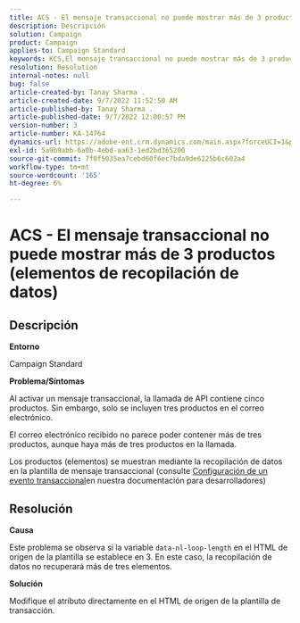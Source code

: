 ```yaml
---
title: ACS - El mensaje transaccional no puede mostrar más de 3 productos (elementos de recopilación de datos)
description: Descripción
solution: Campaign
product: Campaign
applies-to: Campaign Standard
keywords: KCS,El mensaje transaccional no puede mostrar más de 3 productos (elementos de recopilación de datos)
resolution: Resolution
internal-notes: null
bug: false
article-created-by: Tanay Sharma .
article-created-date: 9/7/2022 11:52:50 AM
article-published-by: Tanay Sharma .
article-published-date: 9/7/2022 12:00:57 PM
version-number: 3
article-number: KA-14764
dynamics-url: https://adobe-ent.crm.dynamics.com/main.aspx?forceUCI=1&pagetype=entityrecord&etn=knowledgearticle&id=4e678f96-a32e-ed11-9db1-002248086735
exl-id: 5a9b9abb-6a0b-4ebd-aa63-1ed2bd365200
source-git-commit: 7f0f5035ea7cebd60f6ec7bda9de6225b6c602a4
workflow-type: tm+mt
source-wordcount: '165'
ht-degree: 6%

---
```


# ACS - El mensaje transaccional no puede mostrar más de 3 productos (elementos de recopilación de datos)

## Descripción


<b>Entorno</b>

Campaign Standard



<b>Problema/Síntomas</b>

Al activar un mensaje transaccional, la llamada de API contiene cinco productos. Sin embargo, solo se incluyen tres productos en el correo electrónico.

El correo electrónico recibido no parece poder contener más de tres productos, aunque haya más de tres productos en la llamada.

Los productos (elementos) se muestran mediante la recopilación de datos en la plantilla de mensaje transaccional (consulte [Configuración de un evento transaccional](https://experienceleague.adobe.com/docs/campaign-standard/using/communication-channels/transactional-messaging/event-configuration/configuring-transactional-event.html?lang=en)en nuestra documentación para desarrolladores)


## Resolución


<b>Causa</b>

Este problema se observa si la variable `data-nl-loop-length` en el HTML de origen de la plantilla se establece en 3. En este caso, la recopilación de datos no recuperará más de tres elementos.



<b>Solución</b>

Modifique el atributo directamente en el HTML de origen de la plantilla de transacción.
